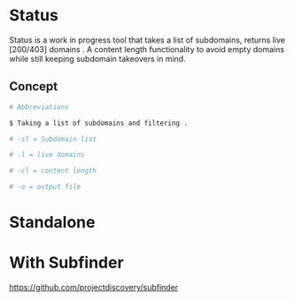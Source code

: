 # Status
Status is a work in progress tool that takes a list of subdomains, returns live [200/403] domains . A content length functionality to avoid empty domains while still keeping subdomain takeovers in mind.

## Concept

```bash
# Abbreviations

$ Taking a list of subdomains and filtering .

# -sl = Subdomain list

# -l = live domains

# -cl = content length

# -o = output file


```
# Standalone


# With  Subfinder

https://github.com/projectdiscovery/subfinder



